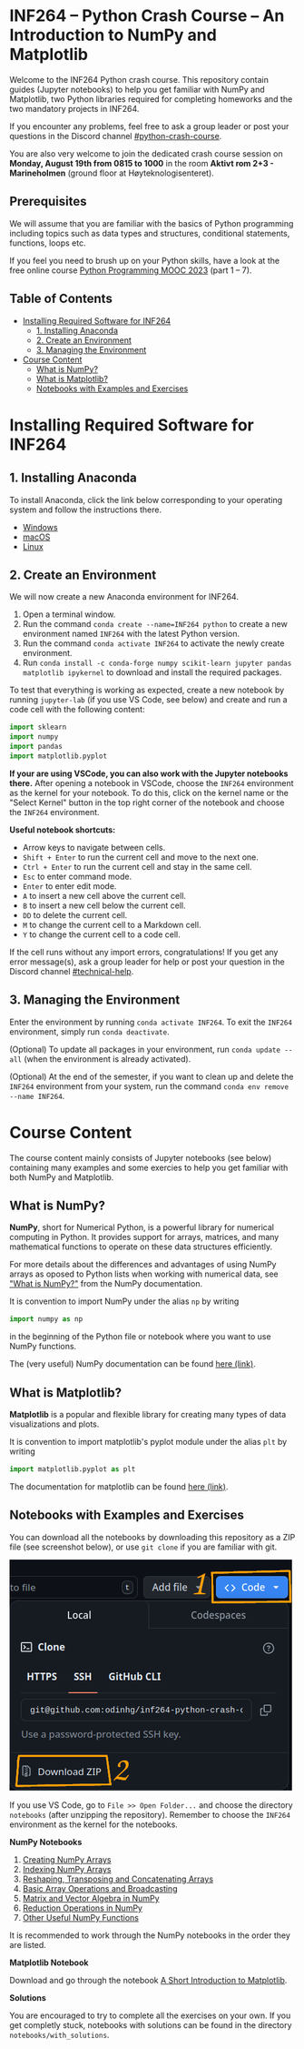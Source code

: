 # INF264 – Python Crash Course – An Introduction to NumPy and Matplotlib <!-- omit from toc --> 

Welcome to the INF264 Python crash course. This repository contain guides (Jupyter notebooks) to help you get familiar with NumPy and Matplotlib, two Python libraries required for completing homeworks and the two mandatory projects in INF264.

If you encounter any problems, feel free to ask a group leader or post your questions in the Discord channel [#python-crash-course](https://discord.com/channels/1248589525341704254/1248645036946620488).

You are also very welcome to join the dedicated crash course session on **Monday, August 19th from 0815 to 1000** in the room **Aktivt rom 2+3 - Marineholmen** (ground floor at Høyteknologisenteret).

## Prerequisites <!-- omit from toc --> 

We will assume that you are familiar with the basics of Python programming including topics such as data types and structures, conditional statements, functions, loops etc.

If you feel you need to brush up on your Python skills, have a look at the free online course [Python Programming MOOC 2023](https://programming-23.mooc.fi/) (part 1 – 7).

## Table of Contents <!-- omit from toc --> 
- [Installing Required Software for INF264](#installing-required-software-for-inf264)
  - [1. Installing Anaconda](#1-installing-anaconda)
  - [2. Create an Environment](#2-create-an-environment)
  - [3. Managing the Environment](#3-managing-the-environment)
- [Course Content](#course-content)
  - [What is NumPy?](#what-is-numpy)
  - [What is Matplotlib?](#what-is-matplotlib)
  - [Notebooks with Examples and Exercises](#notebooks-with-examples-and-exercises)

# Installing Required Software for INF264

## 1. Installing Anaconda

To install Anaconda, click the link below corresponding to your operating system and follow the instructions there.

- [Windows](https://docs.anaconda.com/free/anaconda/install/windows/)
- [macOS](https://docs.anaconda.com/free/anaconda/install/mac-os/)
- [Linux](https://docs.anaconda.com/free/anaconda/install/linux/)

## 2. Create an Environment

We will now create a new Anaconda environment for INF264.

1. Open a terminal window.
2. Run the command `conda create --name=INF264 python` to create a new environment named `INF264` with the latest Python version.
3. Run the command `conda activate INF264` to activate the newly create environment.
4. Run `conda install -c conda-forge numpy scikit-learn jupyter pandas matplotlib ipykernel` to download and install the required packages. 

To test that everything is working as expected, create a new notebook by running `jupyter-lab` (if you use VS Code, see below) and create and run a code cell with the following content:

```python
import sklearn
import numpy
import pandas
import matplotlib.pyplot
```

**If your are using VSCode, you can also work with the Jupyter notebooks there.** After opening a notebook in VSCode, choose the `INF264` environment as the kernel for your notebook. To do this, click on the kernel name or the "Select Kernel" button in the top right corner of the notebook and choose the `INF264` environment.

**Useful notebook shortcuts:**
- Arrow keys to navigate between cells.
- `Shift + Enter` to run the current cell and move to the next one.
- `Ctrl + Enter` to run the current cell and stay in the same cell.
- `Esc` to enter command mode.
- `Enter` to enter edit mode.
- `A` to insert a new cell above the current cell.
- `B` to insert a new cell below the current cell.
- `DD` to delete the current cell.
- `M` to change the current cell to a Markdown cell.
- `Y` to change the current cell to a code cell.


If the cell runs without any import errors, congratulations! If you get any error message(s), ask a group leader for help or post your question in the Discord channel [#technical-help](https://discord.com/channels/1248589525341704254/1248593123026927726). 

## 3. Managing the Environment

Enter the environment by running `conda activate INF264`. To exit the `INF264` environment, simply run `conda deactivate`.

(Optional) To update all packages in your environment, run `conda update --all` (when the environment is already activated).

(Optional) At the end of the semester, if you want to clean up and delete the `INF264` environment from your system, run the command `conda env remove --name INF264`.

# Course Content

The course content mainly consists of Jupyter notebooks (see below) containing many examples and some exercies to help you get familiar with both NumPy and Matplotlib.

## What is NumPy?

**NumPy**, short for Numerical Python, is a powerful library for numerical computing in Python. It provides support for arrays, matrices, and many mathematical functions to operate on these data structures efficiently.

For more details about the differences and advantages of using NumPy arrays as oposed to Python lists when working with numerical data, see ["What is NumPy?"](https://numpy.org/doc/stable/user/whatisnumpy.html) from the NumPy documentation.

It is convention to import NumPy under the alias `np` by writing

```python
import numpy as np
```

in the beginning of the Python file or notebook where you want to use NumPy functions.

The (very useful) NumPy documentation can be found [here (link)](https://numpy.org/devdocs/).

## What is Matplotlib?

**Matplotlib** is a popular and flexible library for creating many types of data visualizations and plots.

It is convention to import matplotlib's pyplot module under the alias `plt` by writing

```python
import matplotlib.pyplot as plt
```

The documentation for matplotlib can be found [here (link)](https://matplotlib.org/stable/index.html).


## Notebooks with Examples and Exercises

You can download all the notebooks by downloading this repository as a ZIP file (see screenshot below), or use `git clone` if you are familiar with git.

![Download zipped repo](figs/download_repo.png)

If you use VS Code, go to `File >> Open Folder...` and choose the directory `notebooks` (after unzipping the repository). Remember to choose the `INF264` environment as the kernel for the notebooks.

**NumPy Notebooks**

1. [Creating NumPy Arrays](notebooks/numpy_001.ipynb)
2. [Indexing NumPy Arrays](notebooks/numpy_002.ipynb)
3. [Reshaping, Transposing and Concatenating Arrays](notebooks/numpy_003.ipynb)
4. [Basic Array Operations and Broadcasting](notebooks/numpy_004.ipynb)
5. [Matrix and Vector Algebra in NumPy](notebooks/numpy_005.ipynb)
6. [Reduction Operations in NumPy](notebooks/numpy_006.ipynb)
7. [Other Useful NumPy Functions](notebooks/numpy_007.ipynb)

It is recommended to work through the NumPy notebooks in the order they are listed.

**Matplotlib Notebook**

Download and go through the notebook [A Short Introduction to Matplotlib](notebooks/matplotlib_001.ipynb).

**Solutions**

You are encouraged to try to complete all the exercises on your own. If you get completly stuck, notebooks with solutions can be found in the directory `notebooks/with_solutions`.